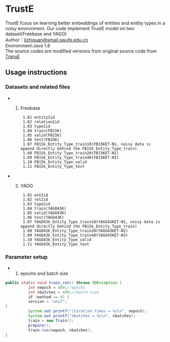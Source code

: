 # TrustE
TrustE fcous on learning better embeddings of entities and entitiy types in a noisy environment. Our code implement TrustE model on two dataset(Freebase and YAGO)  
Author：lizhiquan@smail.swufe.edu.cn  
Environment:Java 1.8  
The source codes are modified versions from original source code from [TransE](https://github.com/MaximTian/TransX)  
## Usage instructions
### Datasets and related files  
* 1. Freebase  

          1.01 entity2id  
          1.02 relation2id  
          1.03 type2id  
          1.04 train(FB15K)  
          1.05 valid(FB15K)  
          1.06 test(FB15K)  
          1.07 FB15k_Entity_Type_train10(FB15KET-N1, noisy data is append directly behind the FB15k_Entity_Type_train)  
          1.08 FB15k_Entity_Type_train20(FB15KET-N2)  
          1.09 FB15k_Entity_Type_train40(FB15KET-N3)  
          1.10 FB15k_Entity_Type_valid  
          1.11 FB15k_Entity_Type_test  
* 2. YAGO  

          1.01 ent2id
          1.02 rel2id
          1.03 type2id
          1.04 train(YAGO43K)
          1.05 valid(YAGO43K)
          1.06 test(YAGO43K)
          1.07 YAGO43k_Entity_Type_train10(YAGO43KET-N1, noisy data is append directly behind the FB15k_Entity_Type_train)
          1.08 YAGO43k_Entity_Type_train20(YAGO43KET-N2)
          1.09 YAGO43k_Entity_Type_train40(YAGO43KET-N3)
          1.10 YAGO43k_Entity_Type_valid
          1.11 YAGO43k_Entity_Type_test
### Parameter setup  
* 1. epochs and batch size  
```Java
public static void train_run() throws IOException {
          int nepoch = 800;//epochs
          int nbatches = 400;//batch size
          if (method == 0) {
          version = "unif";
}
          System.out.printf("iteration times = %s\n", nepoch);
          System.out.printf("nbatches = %s\n", nbatches);
          train = new Train();
          prepare();
          train.run(nepoch, nbatches);
}
```
